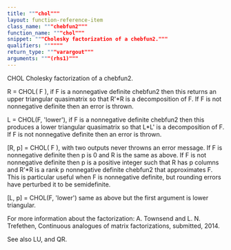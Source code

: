 ```yaml
---
title: """chol"""
layout: function-reference-item
class_name: """chebfun2"""
function_name: """chol"""
snippet: """Cholesky factorization of a chebfun2."""
qualifiers: """"""
return_type: """varargout"""
arguments: """(rhs1)"""
---
```


 CHOL    Cholesky factorization of a chebfun2. 
 
  R = CHOL( F ), if F is a nonnegative definite chebfun2 then this 
  returns an upper triangular quasimatrix so that R'*R is a
  decomposition of F. If F is not nonnegative definite then an error is thrown.
 
  L = CHOL(F, 'lower'), if F is a nonnegative definite chebfun2 then this
  produces a lower triangular quasimatrix so that L*L' is a decomposition of F.
  If F is not nonnegative definite then an error is thrown. 
  
  [R, p] = CHOL( F ), with two outputs never throwns an error message. If F is
  nonnegative definite then p is 0 and R is the same as above. If F is not
  nonnegative definite then p is a positive integer such that R has p columns 
  and R'*R is a rank p nonnegative definite chebfun2 that approximates F. 
  This is particular useful when F is nonnegative definite, but rounding errors
  have perturbed it to be semidefinite. 
 
  [L, p] = CHOL(F, 'lower') same as above but the first argument is lower 
  triangular. 
 
  For more information about the factorization: 
  A. Townsend and L. N. Trefethen, Continuous analogues of matrix
  factorizations, submitted, 2014. 
 
  See also LU, and QR. 
